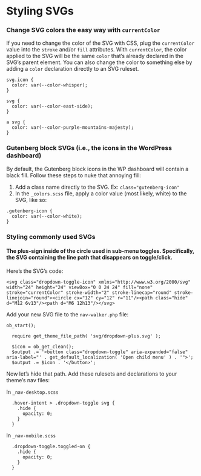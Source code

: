# Styling SVGs

### Change SVG colors the easy way with `currentColor`&#x20;

If you need to change the color of the SVG with CSS, plug the `currentColor` value into the `stroke` and/or `fill` attributes. With `currentColor`, the color applied to the SVG will be the same `color` that’s already declared in the SVG’s parent element. You can also change the color to something else by adding a `color` declaration directly to an SVG ruleset.

```
svg.icon {
  color: var(--color-whisper);
}

svg {
  color: var(--color-east-side);
}

a svg {
  color: var(--color-purple-mountains-majesty);
}
```

### Gutenberg block SVGs (i.e., the icons in the WordPress dashboard)&#x20;

By default, the Gutenberg block icons in the WP dashboard will contain a black fill. Follow these steps to nuke that annoying fill:

1. Add a class name directly to the SVG. Ex: `class="gutenberg-icon"`
2. In the `_colors.scss` file, apply a color value (most likely, white) to the SVG, like so:

```
.gutenberg-icon {
  color: var(--color-white);
}
```

### Styling commonly used SVGs

#### The plus-sign inside of the circle used in sub-menu toggles. Specifically, the SVG containing the line path that disappears on toggle/click.

Here’s the SVG’s code:

```
<svg class="dropdown-toggle-icon" xmlns="http://www.w3.org/2000/svg" width="24" height="24" viewBox="0 0 24 24" fill="none" stroke="currentColor" stroke-width="2" stroke-linecap="round" stroke-linejoin="round"><circle cx="12" cy="12" r="11"/><path class="hide" d="M12 6v13"/><path d="M6 12h13"/></svg>
```

Add your new SVG file to the `nav-walker.php` file:

```
ob_start();

  require get_theme_file_path( 'svg/dropdown-plus.svg' );

  $icon = ob_get_clean();
  $output .= '<button class="dropdown-toggle" aria-expanded="false" aria-label="' . get_default_localization( 'Open child menu' ) . '">';
  $output .= $icon . '</button>';   
```

Now let’s hide that path. Add these rulesets and declarations to your theme’s nav files:

In `_nav-desktop.scss`

```
  .hover-intent > .dropdown-toggle svg {
    .hide {
      opacity: 0;
    }
  }
```

In `_nav-mobile.scss`

```
  .dropdown-toggle.toggled-on {
    .hide {
      opacity: 0;
    }
  }
```
